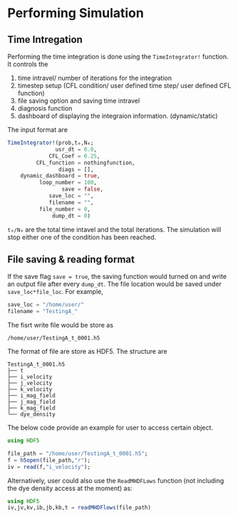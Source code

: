 # Performing Simulation

## Time Intregation

Performing the time integration is done using the `TimeIntegrator!` function. It controls the 

1. time intravel/ number of iterations for the integration
2. timestep setup (CFL condition/ user defined time step/ user defined CFL function)
3. file saving option and saving time intravel
4. diagnosis function
5. dashboard of displaying the integraion information. (dynamic/static)

The input format are 
```julia
TimeIntegrator!(prob,t₀,N₀;
               usr_dt = 0.0,
             CFL_Coef = 0.25,
         CFL_function = nothingfunction,
                diags = [],
    dynamic_dashboard = true,
          loop_number = 100,
                 save = false,
             save_loc = "",
             filename = "",
          file_number = 0,
              dump_dt = 0)
```

`t₀/N₀` are the total time intavel and the total iterations. 
The simulation will stop either one of the condition has been reached.

## File saving & reading format
If the save flag `save = true`, the saving function would turned on and write an output file after every `dump_dt`. The file location would be saved under `save_loc*file_loc`. For example,

```julia
save_loc = "/home/user/"
filename = "TestingA_"
``` 
The fisrt write file would be store as
```
/home/user/TestingA_t_0001.h5
```
The format of file are store as HDF5. The structure are 
```
TestingA_t_0001.h5
├── t
├── i_velocity
├── j_velocity
├── k_velocity
├── i_mag_field
├── j_mag_field
├── k_mag_field
└── dye_density
```
The below code provide an example for user to access certain object.

```julia
using HDF5

file_path = "/home/user/TestingA_t_0001.h5";
f = h5open(file_path,"r");
iv = read(f,"i_velocity");
```
Alternatively, user could also use the `ReadMHDFLows` function (not including the dye density access at the moment) as:

```julia
using HDF5
iv,jv,kv,ib,jb,kb,t = readMHDFlows(file_path)
```

